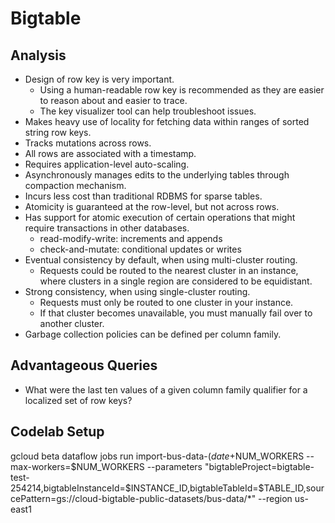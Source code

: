 # Bigtable

## Analysis
* Design of row key is very important.
    * Using a human-readable row key is recommended as they are easier to reason about and easier to trace.
    * The key visualizer tool can help troubleshoot issues.
* Makes heavy use of locality for fetching data within ranges of sorted string row keys.
* Tracks mutations across rows.
* All rows are associated with a timestamp.
* Requires application-level auto-scaling.
* Asynchronously manages edits to the underlying tables through compaction mechanism.
* Incurs less cost than traditional RDBMS for sparse tables.
* Atomicity is guaranteed at the row-level, but not across rows.
* Has support for atomic execution of certain operations that might require transactions in other databases.
    * read-modify-write: increments and appends
    * check-and-mutate: conditional updates or writes
* Eventual consistency by default, when using multi-cluster routing.
    * Requests could be routed to the nearest cluster in an instance, where clusters in a single region are considered to be equidistant.
* Strong consistency, when using single-cluster routing.
    * Requests must only be routed to one cluster in your instance.
    * If that cluster becomes unavailable, you must manually fail over to another cluster.
* Garbage collection policies can be defined per column family.

## Advantageous Queries
* What were the last ten values of a given column family qualifier for a localized set of row keys?

## Codelab Setup

gcloud beta dataflow jobs run import-bus-data-$(date +%s) --gcs-location gs://dataflow-templates/latest/GCS_SequenceFile_to_Cloud_Bigtable --num-workers=$NUM_WORKERS --max-workers=$NUM_WORKERS --parameters "bigtableProject=bigtable-test-254214,bigtableInstanceId=$INSTANCE_ID,bigtableTableId=$TABLE_ID,sourcePattern=gs://cloud-bigtable-public-datasets/bus-data/*" --region us-east1
